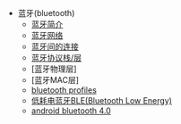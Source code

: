 

* 蓝牙(bluetooth)
    * [ 蓝牙简介 ](./bluetooth.md)
    * [ 蓝牙网络 ](./bluetooth_network.md)
    * [ 蓝牙间的连接 ](./bluetooth_connection.md)
    * [ 蓝牙协议栈/层 ](./bluetooth_protocol_stack.md)
    * [蓝牙物理层]
    * [蓝牙MAC层]
    * [ bluetooth profiles ](./bluetooth_profile.md)
    * [ 低耗电蓝牙BLE(Bluetooth Low Energy) ](./bluetooth_low_energy.md)
    * [ android bluetooth 4.0 ](./bluetooth_android.md)

